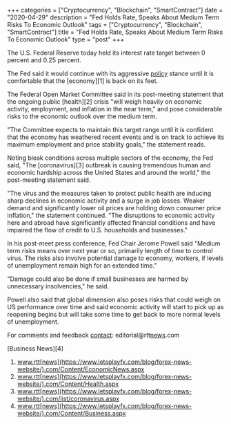 +++
categories = ["Cryptocurrency", "Blockchain", "SmartContract"]
date = "2020-04-29"
description = "Fed Holds Rate, Speaks About Medium Term Risks To Economic Outlook"
tags = ["Cryptocurrency", "Blockchain", "SmartContract"]
title = "Fed Holds Rate, Speaks About Medium Term Risks To Economic Outlook"
type = "post"
+++

The U.S. Federal Reserve today held its interest rate target between 0
percent and 0.25 percent.

The Fed said it would continue with its aggressive [policy](https://www.fintechee.com/policy/) stance until
it is comfortable that the [economy][1] is back on its feet.

The Federal Open Market Committee said in its post-meeting statement
that the ongoing public [health][2] crisis "will weigh heavily on
economic activity, employment, and inflation in the near term," and pose
considerable risks to the economic outlook over the medium term.

"The Committee expects to maintain this target range until it is
confident that the economy has weathered recent events and is on track
to achieve its maximum employment and price stability goals," the
statement reads.

Noting bleak conditions across multiple sectors of the economy, the Fed
said, "The [coronavirus][3] outbreak is causing tremendous human and
economic hardship across the United States and around the world," the
post-meeting statement said.

"The virus and the measures taken to protect public health are inducing
sharp declines in economic activity and a surge in job losses. Weaker
demand and significantly lower oil prices are holding down consumer
price inflation," the statement continued. "The disruptions to economic
activity here and abroad have significantly affected financial
conditions and have impaired the flow of credit to U.S. households and
businesses."

In his post-meet press conference, Fed Chair Jerome Powell said "Medium
term risks means over next year or so, primarily length of time to
control virus. The risks also involve potential damage to economy,
workers, if levels of unemployment remain high for an extended time."

"Damage could also be done if small businesses are harmed by unnecessary
insolvencies," he said.

Powell also said that global dimension also poses risks that could weigh
on US performance over time and said economic activity will start to
pick up as reopening begins but will take some time to get back to more
normal levels of unemployment.

For comments and feedback [contact](https://www.playgroundfx.com/contact/): editorial@rtt[news](https://www.letsplayfx.com/blog/forex-news-website/).com

[Business News][4]

   1. www.rtt[news](https://www.letsplayfx.com/blog/forex-news-website/).com/Content/EconomicNews.aspx
   2. www.rtt[news](https://www.letsplayfx.com/blog/forex-news-website/).com/Content/Health.aspx
   3. www.rtt[news](https://www.letsplayfx.com/blog/forex-news-website/).com/list/coronavirus.aspx
   4. www.rtt[news](https://www.letsplayfx.com/blog/forex-news-website/).com/Content/Business.aspx